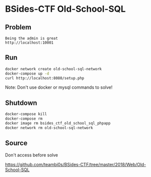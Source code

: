 # BSides-CTF Old-School-SQL

## Problem

```
Being the admin is great
http://localhost:10001
```

## Run

```bash
docker network create old-school-sql-network
docker-compose up -d
curl http://localhost:8080/setup.php
```

Note: Don't use docker or mysql commands to solve!

## Shutdown

```bash
docker-compose kill
docker-compose rm
docker image rm bsides_ctf_old_school_sql_phpapp
docker network rm old-school-sql-network
```

## Source

Don't access before solve

https://github.com/teambi0s/BSides-CTF/tree/master/2018/Web/Old-School-SQL